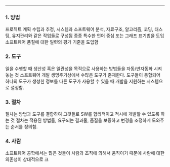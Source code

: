 
---
### 1. 방법

프로젝트 계획 수립과 추정, 시스템과 소프트웨어 분석, 자료구조, 알고리즘, 코딩, 태스팅, 유지관리와 같은 작업들로 구성됨 종종 특수한 언어 중심 또는 그래프 표기법을 도입
소프트웨어 품질에 대한 일련의 평가 기준을 도입함

### 2. 도구

일을 수행할 때 생산성 혹은 일관성을 목적으로 사용하는 방법들을 자동/반자동화 시켜놓는 것
소프트웨어 개발 생명주기상에서 수많은 도구가 존재한다. 도구들이 통합되어 하나의 도구가 생성한 정보를 다른 도구가 사용할 수 있을 때 개발을 지원하는 시스템으로 설정함.

### 3. 절차

절차는 방법과 도구를 결합하여 그것들로 SW를 합리적이고 적시에 개발할 수 있도록 하는 것
절차는 적용된 방법들, 요구되는 결과물, 품질을 보증하고 변경을 조정하게 도와주는 순서를 정의함.

### 4. 사람

소프트웨어 공학에서는 많은 것들이 사람과 조직에 의해서 움직이기 때문에 사람에 대한 의존성이 상대적으로 크